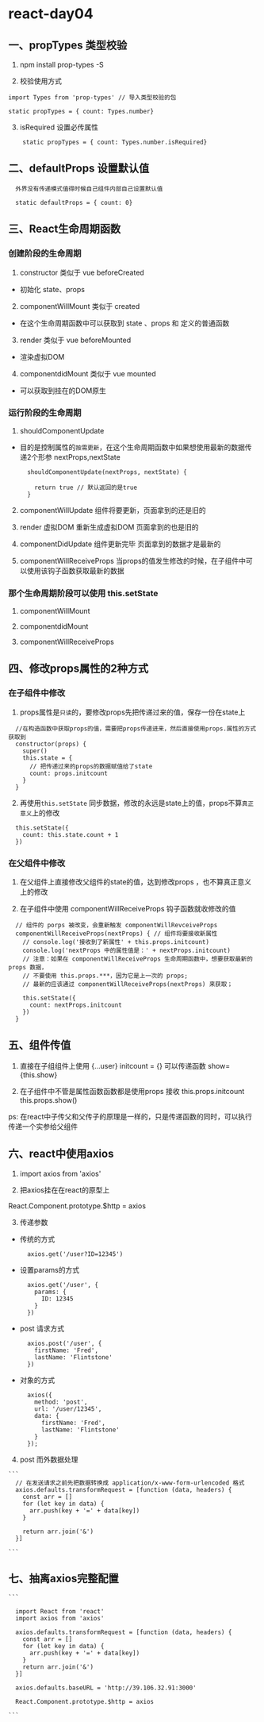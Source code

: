# react-day04  

## 一、propTypes 类型校验   

1. npm install prop-types -S  

2. 校验使用方式    
  ```
  import Types from 'prop-types' // 导入类型校验的包

  static propTypes = { count: Types.number}

  ```

3. isRequired 设置必传属性  

  ```
      static propTypes = { count: Types.number.isRequired}
  ```

## 二、defaultProps 设置默认值  

  ```
    外界没有传递模式值得时候自己组件内部自己设置默认值  

    static defaultProps = { count: 0}
  ```

## 三、React生命周期函数  

### 创建阶段的生命周期 

1. constructor 类似于 vue  beforeCreated   

  + 初始化 state、props    

2. componentWillMount 类似于 created    

  + 在这个生命周期函数中可以获取到 state 、props 和 定义的普通函数   

3. render 类似于 vue beforeMounted     

  + 渲染虚拟DOM

4. componentdidMount 类似于  vue  mounted

  + 可以获取到挂在的DOM原生

### 运行阶段的生命周期  

1. shouldComponentUpdate  

  + 目的是控制属性的`按需更新`，在这个生命周期函数中如果想使用最新的数据传递2个形参 nextProps,nextState 

    ```
      shouldComponentUpdate(nextProps, nextState) {

        return true // 默认返回的是true
      }

    ```
2. componentWillUpdate   组件将要更新，页面拿到的还是旧的  

3. render  虚拟DOM        重新生成虚拟DOM 页面拿到的也是旧的    

4. componentDidUpdate    组件更新完毕  页面拿到的数据才是最新的   

5. componentWillReceiveProps 当props的值发生修改的时候，在子组件中可以使用该钩子函数获取最新的数据 

### 那个生命周期阶段可以使用 this.setState  

1. componentWillMount

2. componentdidMount 

3. componentWillReceiveProps  

## 四、修改props属性的2种方式 

### 在子组件中修改

1. props属性是`只读`的，要修改props先把传递过来的值，保存一份在state上 

  ```
    //在构造函数中获取props的值，需要把props传递进来，然后直接使用props.属性的方式 获取到
    constructor(props) {
      super()
      this.state = {
        // 把传递过来的props的数据赋值给了state   
        count: props.initcount
      }
    }
  ```

2. 再使用`this.setState` 同步数据，修改的永远是state上的值，props不算`真正意义`上的修改     

  ```
    this.setState({
      count: this.state.count + 1
    })
  ```
  
### 在父组件中修改     

1. 在父组件上直接修改父组件的state的值，达到修改props  ，也不算真正意义上的修改

2. 在子组件中使用 componentWillReceiveProps 钩子函数就收修改的值   

  ```
    // 组件的 porps 被改变，会重新触发 componentWillRevceiveProps
    componentWillReceiveProps(nextProps) { // 组件将要接收新属性
      // console.log('接收到了新属性' + this.props.initcount)
      console.log('nextProps 中的属性值是：' + nextProps.initcount)
      // 注意：如果在 componentWillReceiveProps 生命周期函数中，想要获取最新的 props 数据，
      // 不要使用 this.props.***，因为它是上一次的 props;
      // 最新的应该通过 componentWillReceiveProps(nextProps) 来获取；

      this.setState({
        count: nextProps.initcount
      })
    }
  ```


## 五、组件传值  

1. 直接在子组组件上使用  {...user}  initcount = {}  可以传递函数 show= {this.show}

2. 在子组件中不管是属性函数函数都是使用props 接收  this.props.initcount   this.props.show() 

ps: 在react中子传父和父传子的原理是一样的，只是传递函数的同时，可以执行传递一个实参给父组件   

## 六、react中使用axios   

1. import axios from 'axios' 


2. 把axios挂在在react的原型上   

  React.Component.prototype.$http = axios 

3. 传递参数   

  + 传统的方式  

    ```
      axios.get('/user?ID=12345')
    ```

  + 设置params的方式
    ```
      axios.get('/user', {
        params: {
          ID: 12345
        }
      })
    ```
  + post 请求方式  

    ```
      axios.post('/user', {
        firstName: 'Fred',
        lastName: 'Flintstone'
      })
    ```

  + 对象的方式 

    ```
      axios({
        method: 'post',
        url: '/user/12345',
        data: {
          firstName: 'Fred',
          lastName: 'Flintstone'
        }
      });
    ```
  4. post 而外数据处理   

    ```
      // 在发送请求之前先把数据转换成 application/x-www-form-urlencoded 格式 
      axios.defaults.transformRequest = [function (data, headers) { 
        const arr = []
        for (let key in data) {
          arr.push(key + '=' + data[key])
        }

        return arr.join('&')
      }]

    ```

## 七、抽离axios完整配置  

    ```

      import React from 'react'
      import axios from 'axios'

      axios.defaults.transformRequest = [function (data, headers) {
        const arr = []
        for (let key in data) {
          arr.push(key + '=' + data[key])
        }
        return arr.join('&')
      }]

      axios.defaults.baseURL = 'http://39.106.32.91:3000'

      React.Component.prototype.$http = axios

    ```




